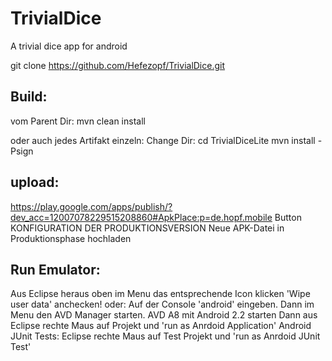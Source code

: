 TrivialDice
===========

A trivial dice app for android

git clone https://github.com/Hefezopf/TrivialDice.git

Build:
------
vom Parent Dir:
mvn clean install

oder auch jedes Artifakt einzeln:
Change Dir:
cd TrivialDiceLite
mvn install -Psign

upload:
-------
https://play.google.com/apps/publish/?dev_acc=12007078229515208860#ApkPlace:p=de.hopf.mobile
Button KONFIGURATION DER PRODUKTIONSVERSION Neue APK-Datei in Produktionsphase hochladen
 
Run Emulator:
-------------
Aus Eclipse heraus oben im Menu das entsprechende Icon klicken
'Wipe user data' anchecken!
oder:
Auf der Console 'android' eingeben.
Dann im Menu den AVD Manager starten.
AVD A8 mit Android 2.2 starten
Dann aus Eclipse rechte Maus auf Projekt und 'run as Anrdoid Application'
Android JUnit Tests:
Eclipse rechte Maus auf Test Projekt und 'run as Anrdoid JUnit Test'


 
